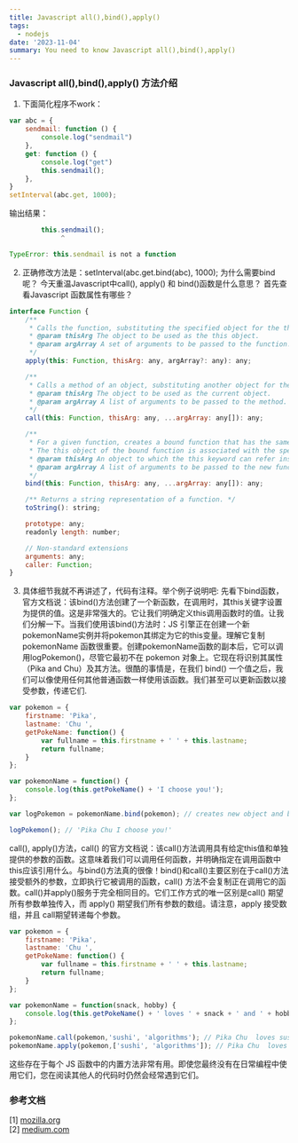 ```yaml
---
title: Javascript all(),bind(),apply()
tags:
  - nodejs
date: '2023-11-04'
summary: You need to know Javascript all(),bind(),apply()
---
```


### Javascript all(),bind(),apply() 方法介绍

1. 下面简化程序不work：

``` JavaScript
var abc = {
    sendmail: function () {
        console.log("sendmail")
    },
    get: function () {
        console.log("get")
        this.sendmail();
    },
}
setInterval(abc.get, 1000);

```
输出结果：

``` javascript
        this.sendmail();
             ^

TypeError: this.sendmail is not a function

```
2. 正确修改方法是：setInterval(abc.get.bind(abc), 1000); 为什么需要bind呢？
今天重温Javascript中call(), apply() 和 bind()函数是什么意思？
首先查看Javascript 函数属性有哪些？
``` javascript
interface Function {
    /**
     * Calls the function, substituting the specified object for the this value of the function, and the specified array for the arguments of the function.
     * @param thisArg The object to be used as the this object.
     * @param argArray A set of arguments to be passed to the function.
     */
    apply(this: Function, thisArg: any, argArray?: any): any;

    /**
     * Calls a method of an object, substituting another object for the current object.
     * @param thisArg The object to be used as the current object.
     * @param argArray A list of arguments to be passed to the method.
     */
    call(this: Function, thisArg: any, ...argArray: any[]): any;

    /**
     * For a given function, creates a bound function that has the same body as the original function.
     * The this object of the bound function is associated with the specified object, and has the specified initial parameters.
     * @param thisArg An object to which the this keyword can refer inside the new function.
     * @param argArray A list of arguments to be passed to the new function.
     */
    bind(this: Function, thisArg: any, ...argArray: any[]): any;

    /** Returns a string representation of a function. */
    toString(): string;

    prototype: any;
    readonly length: number;

    // Non-standard extensions
    arguments: any;
    caller: Function;
}
```
3. 具体细节我就不再讲述了，代码有注释。举个例子说明吧:
先看下bind函数，官方文档说：该bind()方法创建了一个新函数，在调用时，其this关键字设置为提供的值。这是非常强大的。它让我们明确定义this调用函数时的值。让我们分解一下。当我们使用该bind()方法时：JS 引擎正在创建一个新pokemonName实例并将pokemon其绑定为它的this变量。理解它复制 pokemonName 函数很重要。创建pokemonName函数的副本后，它可以调用logPokemon()，尽管它最初不在 pokemon 对象上。它现在将识别其属性（Pika and Chu）及其方法。很酷的事情是，在我们 bind() 一个值之后，我们可以像使用任何其他普通函数一样使用该函数。我们甚至可以更新函数以接受参数，传递它们.
```javascript
var pokemon = {
    firstname: 'Pika',
    lastname: 'Chu ',
    getPokeName: function() {
        var fullname = this.firstname + ' ' + this.lastname;
        return fullname;
    }
};

var pokemonName = function() {
    console.log(this.getPokeName() + 'I choose you!');
};

var logPokemon = pokemonName.bind(pokemon); // creates new object and binds pokemon. 'this' of pokemon === pokemon now

logPokemon(); // 'Pika Chu I choose you!'
```

call(), apply()方法，call() 的官方文档说：该call()方法调用具有给定this值和单独提供的参数的函数。这意味着我们可以调用任何函数，并明确指定在调用函数中this应该引用什么。与bind()方法真的很像！bind()和call()主要区别在于call()方法接受额外的参数，立即执行它被调用的函数，call() 方法不会复制正在调用它的函数。call()并apply()服务于完全相同目的。它们工作方式的唯一区别是call() 期望所有参数单独传入，而 apply() 期望我们所有参数的数组。请注意，apply 接受数组，并且 call期望转递每个参数。

``` javascript
var pokemon = {
    firstname: 'Pika',
    lastname: 'Chu ',
    getPokeName: function() {
        var fullname = this.firstname + ' ' + this.lastname;
        return fullname;
    }
};

var pokemonName = function(snack, hobby) {
    console.log(this.getPokeName() + ' loves ' + snack + ' and ' + hobby);
};

pokemonName.call(pokemon,'sushi', 'algorithms'); // Pika Chu  loves sushi and algorithms
pokemonName.apply(pokemon,['sushi', 'algorithms']); // Pika Chu  loves sushi and algorithms

```

这些存在于每个 JS 函数中的内置方法非常有用。即使您最终没有在日常编程中使用它们，您在阅读其他人的代码时仍然会经常遇到它们。

### 参考文档
[1] [mozilla.org](https://developer.mozilla.org/en-US/docs/Web/JavaScript/)  
[2] [medium.com](https://medium.com/@omergoldberg/javascript-call-apply-and-bind-e5c27301f7bb)